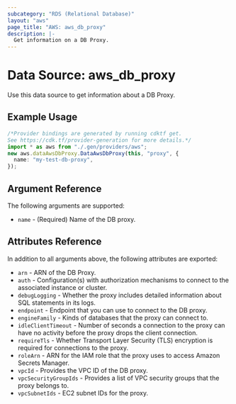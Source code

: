 ```yaml
---
subcategory: "RDS (Relational Database)"
layout: "aws"
page_title: "AWS: aws_db_proxy"
description: |-
  Get information on a DB Proxy.
---
```


# Data Source: aws\_db\_proxy

Use this data source to get information about a DB Proxy.

## Example Usage

```typescript
/*Provider bindings are generated by running cdktf get.
See https://cdk.tf/provider-generation for more details.*/
import * as aws from "./.gen/providers/aws";
new aws.dataAwsDbProxy.DataAwsDbProxy(this, "proxy", {
  name: "my-test-db-proxy",
});

```

## Argument Reference

The following arguments are supported:

* `name` - (Required) Name of the DB proxy.

## Attributes Reference

In addition to all arguments above, the following attributes are exported:

* `arn` - ARN of the DB Proxy.
* `auth` - Configuration(s) with authorization mechanisms to connect to the associated instance or cluster.
* `debugLogging` - Whether the proxy includes detailed information about SQL statements in its logs.
* `endpoint` - Endpoint that you can use to connect to the DB proxy.
* `engineFamily` - Kinds of databases that the proxy can connect to.
* `idleClientTimeout` - Number of seconds a connection to the proxy can have no activity before the proxy drops the client connection.
* `requireTls` - Whether Transport Layer Security (TLS) encryption is required for connections to the proxy.
* `roleArn` - ARN for the IAM role that the proxy uses to access Amazon Secrets Manager.
* `vpcId` - Provides the VPC ID of the DB proxy.
* `vpcSecurityGroupIds` - Provides a list of VPC security groups that the proxy belongs to.
* `vpcSubnetIds` - EC2 subnet IDs for the proxy.
